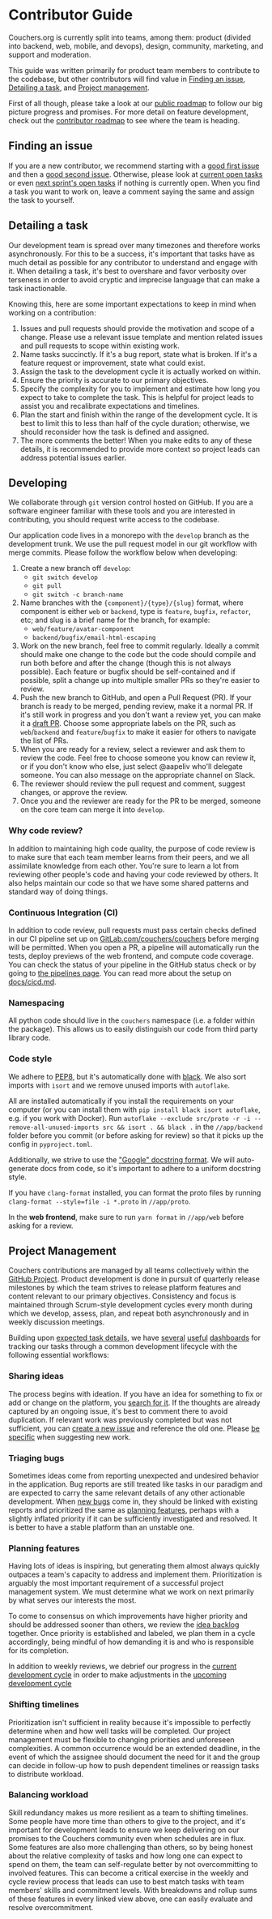 # Contributor Guide

Couchers.org is currently split into teams, among them: product (divided into backend, web, mobile, and devops), design, community, marketing, and support and moderation.

This guide was written primarily for product team members to contribute to the codebase, but other contributors will find value in [Finding an issue](#finding-an-issue), [Detailing a task](#detailing-a-task), and [Project management](#project-management).

First of all though, please take a look at our [public roadmap](https://github.com/orgs/Couchers-org/projects/4/views/7) to follow our big picture progress and promises. For more detail on feature development, check out the [contributor roadmap](https://github.com/orgs/Couchers-org/projects/4/views/4) to see where the team is heading.

## Finding an issue

If you are a new contributor, we recommend starting with a [good first issue](https://github.com/orgs/Couchers-org/projects/4/views/6?sliceBy%5Bvalue%5D=good+first+issue) and then a [good second issue](https://github.com/orgs/Couchers-org/projects/4/views/6?sliceBy%5Bvalue%5D=good+second+issue). Otherwise, please look at [current open tasks](https://github.com/orgs/Couchers-org/projects/4/views/3?sliceBy%5Bvalue%5D=_noValue) or even [next sprint's open tasks](https://github.com/orgs/Couchers-org/projects/4/views/9?sliceBy%5Bvalue%5D=_noValue) if nothing is currently open. When you find a task you want to work on, leave a comment saying the same and assign the task to yourself.

## Detailing a task

Our development team is spread over many timezones and therefore works asynchronously. For this to be a success, it's important that tasks have as much detail as possible for any contributor to understand and engage with it. When detailing a task, it's best to overshare and favor verbosity over terseness in order to avoid cryptic and imprecise language that can make a task inactionable.

Knowing this, here are some important expectations to keep in mind when working on a contribution:

1. Issues and pull requests should provide the motivation and scope of a change. Please use a relevant issue template and mention related issues and pull requests to scope within existing work.
2. Name tasks succinctly. If it's a bug report, state what is broken. If it's a feature request or improvement, state what could exist.
3. Assign the task to the development cycle it is actually worked on within.
4. Ensure the priority is accurate to our primary objectives.
5. Specify the complexity for you to implement and estimate how long you expect to take to complete the task. This is helpful for project leads to assist you and recalibrate expectations and timelines.
6. Plan the start and finish within the range of the development cycle. It is best to limit this to less than half of the cycle duration; otherwise, we should reconsider how the task is defined and assigned.
7. The more comments the better! When you make edits to any of these details, it is recommended to provide more context so project leads can address potential issues earlier.

## Developing

We collaborate through `git` version control hosted on GitHub. If you are a software engineer familiar with these tools and you are interested in contributing, you should request write access to the codebase.

Our application code lives in a monorepo with the `develop` branch as the development trunk. We use the pull request model in our git workflow with merge commits. Please follow the workflow below when developing:

1. Create a new branch off `develop`:
    - `git switch develop`
    - `git pull`
    - `git switch -c branch-name`
2. Name branches with the `{component}/{type}/{slug}` format, where component is either `web` or `backend`, type is `feature`, `bugfix`, `refactor`, etc; and slug is a brief name for the branch, for example:
    - `web/feature/avatar-component`
    - `backend/bugfix/email-html-escaping`
3. Work on the new branch, feel free to commit regularly. Ideally a commit should make one change to the code but the code should compile and run both before and after the change (though this is not always possible). Each feature or bugfix should be self-contained and if possible, split a change up into multiple smaller PRs so they're easier to review.
4. Push the new branch to GitHub, and open a Pull Request (PR). If your branch is ready to be merged, pending review, make it a normal PR. If it's still work in progress and you don't want a review yet, you can make it a [draft PR](https://github.blog/2019-02-14-introducing-draft-pull-requests/). Choose some appropriate labels on the PR, such as `web`/`backend` and `feature`/`bugfix` to make it easier for others to navigate the list of PRs.
5. When you are ready for a review, select a reviewer and ask them to review the code. Feel free to choose someone you know can review it, or if you don't know who else, just select @aapeliv who'll delegate someone. You can also message on the appropriate channel on Slack.
6. The reviewer should review the pull request and comment, suggest changes, or approve the review.
7. Once you and the reviewer are ready for the PR to be merged, someone on the core team can merge it into `develop`.

### Why code review?

In addition to maintaining high code quality, the purpose of code review is to make sure that each team member learns from their peers, and we all assimilate knowledge from each other. You're sure to learn a lot from reviewing other people's code and having your code reviewed by others. It also helps maintain our code so that we have some shared patterns and standard way of doing things.

### Continuous Integration (CI)

In addition to code review, pull requests must pass certain checks defined in our CI pipeline set up on [GitLab.com/couchers/couchers](https://gitlab.com/couchers/couchers/) before merging will be permitted. When you open a PR, a pipeline will automatically run the tests, deploy previews of the web frontend, and compute code coverage. You can check the status of your pipeline in the GitHub status check or by going to [the pipelines page](https://gitlab.com/couchers/couchers/-/pipelines). You can read more about the setup on [docs/cicd.md](cicd.md).

### Namespacing

All python code should live in the `couchers` namespace (i.e. a folder within the package). This allows us to easily distinguish our code from third party library code.

### Code style

We adhere to [PEP8](https://www.python.org/dev/peps/pep-0008/), but it's automatically done with [black](https://github.com/psf/black). We also sort imports with `isort` and we remove unused imports with `autoflake`.

All are installed automatically if you install the requirements on your computer (or you can install them with `pip install black isort autoflake`, e.g. if you work with Docker). Run `autoflake --exclude src/proto -r -i --remove-all-unused-imports src && isort . && black .` in the `//app/backend` folder before you commit (or before asking for review) so that it picks up the config in `pyproject.toml`.

Additionally, we strive to use the ["Google" docstring format](https://sphinxcontrib-napoleon.readthedocs.io/en/latest/example_google.html). We will auto-generate docs from code, so it's important to adhere to a uniform docstring style.

If you have `clang-format` installed, you can format the proto files by running `clang-format --style=file -i *.proto` in `//app/proto`.

In the **web frontend**, make sure to run `yarn format` in `//app/web` before asking for a review.

## Project Management

Couchers contributions are managed by all teams collectively within the [GitHub Project](https://github.com/orgs/Couchers-org/projects/4). Product development is done in pursuit of quarterly release milestones by which the team strives to release platform features and content relevant to our primary objectives. Consistency and focus is maintained through Scrum-style development cycles every month during which we develop, assess, plan, and repeat both asynchronously and in weekly discussion meetings.

Building upon [expected task details](#detailing-a-task), we have [several](https://github.com/orgs/Couchers-org/projects/4/views/3) [useful](https://github.com/orgs/Couchers-org/projects/4/views/6) [dashboards](https://github.com/orgs/Couchers-org/projects/4/views/4) for tracking our tasks through a common development lifecycle with the following essential workflows:

### Sharing ideas

The process begins with ideation. If you have an idea for something to fix or add or change on the platform, you [search for it](https://github.com/orgs/Couchers-org/projects/4/views/4). If the thoughts are already captured by an ongoing issue, it's best to comment there to avoid duplication. If relevant work was previously completed but was not sufficient, you can [create a new issue](https://github.com/Couchers-org/couchers/issues/new) and reference the old one. Please [be specific](#detailing-a-task) when suggesting new work.

### Triaging bugs

Sometimes ideas come from reporting unexpected and undesired behavior in the application. Bug reports are still treated like tasks in our paradigm and are expected to carry the same relevant details of any other actionable development. When [new bugs](https://github.com/orgs/Couchers-org/projects/4/views/6?sliceBy%5Bvalue%5D=bug) come in, they should be linked with existing reports and prioritized the same as [planning features](#planning-features), perhaps with a slightly inflated priority if it can be sufficiently investigated and resolved. It is better to have a stable platform than an unstable one.

### Planning features

Having lots of ideas is inspiring, but generating them almost always quickly outpaces a team's capacity to address and implement them. Prioritization is arguably the most important requirement of a successful project management system. We must determine what we work on next primarily by what serves our interests the most.

To come to consensus on which improvements have higher priority and should be addressed sooner than others, we review the [idea backlog](https://github.com/orgs/Couchers-org/projects/4/views/6) together. Once priority is established and labeled, we plan them in a cycle accordingly, being mindful of how demanding it is and who is responsible for its completion.

In addition to weekly reviews, we debrief our progress in the [current development cycle](https://github.com/orgs/Couchers-org/projects/4/views/3) in order to make adjustments in the [upcoming development cycle](https://github.com/orgs/Couchers-org/projects/4/views/9)

### Shifting timelines

Prioritization isn't sufficient in reality because it's impossible to perfectly determine when and how well tasks will be completed. Our project management must be flexible to changing priorities and unforeseen complexities. A common occurrence would be an extended deadline, in the event of which the assignee should document the need for it and the group can decide in follow-up how to push dependent timelines or reassign tasks to distribute workload.

### Balancing workload

Skill redundancy makes us more resilient as a team to shifting timelines. Some people have more time than others to give to the project, and it's important for development leads to ensure we keep delivering on our promises to the Couchers community even when schedules are in flux. Some features are also more challenging than others, so by being honest about the relative complexity of tasks and how long one can expect to spend on them, the team can self-regulate better by not overcommitting to involved features. This can become a critical exercise in the weekly and cycle review process that leads can use to best match tasks with team members' skills and commitment levels. With breakdowns and rollup sums of these features in every linked view above, one can easily evaluate and resolve overcommitment.
